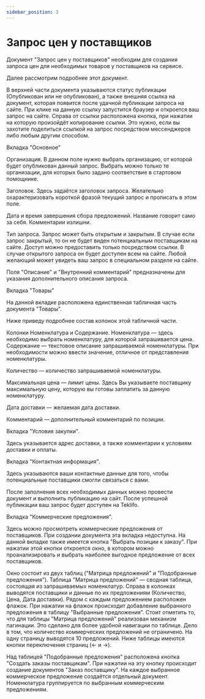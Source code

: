 ```yaml
---
sidebar_position: 3
---
```


# Запрос цен у поставщиков

Документ "Запрос цен у поставщиков" необходим для создания запроса цен для необходимых товаров у поставщиков на сервисе.

Далее рассмотрим подробнее этот документ.

В верхней части документа указываются статус публикации (Опубликован или не опубликован), а также внешняя ссылка на документ, которая появится после удачной публикации запроса на сайте. При клике на данную ссылку запустится браузер и откроется ваш запрос на сайте. Справа от ссылки расположена кнопка, при нажатии на которую произойдёт копирование ссылки. Это нужно, если вы захотите поделиться ссылкой на запрос посредством мессенджеров либо любым другим способом.

Вкладка "Основное"

Организация. В данном поле нужно выбрать организацию, от которой будет опубликован данный запрос. Выбрать можно только те организации, для которых было задано соответствие в стартовом помощнике.

Заголовок. Здесь задаётся заголовок запроса. Желательно охарактеризовать короткой фразой текущий запрос и прописать в этом поле.

Дата и время завершения сбора предложений. Название говорит само за себя. Комментарии излишни.

Тип запроса. Запрос может быть открытым и закрытым. В случае если запрос закрытый, то он не будет виден потенциальным поставщикам на сайте. Доступ можно предоставить только посредством ссылки. В случае открытого запроса он будет доступен всем на сайте. Любой желающий может увидеть ваш запрос в специальном разделе на сайте.

Поля "Описание" и "Внутренний комментарий" предназначены для указания дополнительного описания запроса.

Вкладка "Товары"

На данной вкладке расположена единственная табличная часть документа "Товары".

Ниже приведу подробнее состав колонок этой табличной части.

Колонки Номенклатура и Содержание. Номенклатура — здесь необходимо выбрать номенклатуру, для которой запрашивается цена. Содержание — текстовое описание запрашиваемой номенклатуры. При необходимости можно ввести значение, отличное от представления номенклатуры.

Количество — количество запрашиваемой номенклатуры.

Максимальная цена — лимит цены. Здесь Вы указываете поставщику максимальную цену, которую вы готовы заплатить за данную номенклатуру.

Дата доставки — желаемая дата доставки.

Комментарий — дополнительный комментарий по позиции.

Вкладка "Условия закупки".

Здесь указывается адрес доставки, а также комментарии к условиям доставки и оплаты.

Вкладка "Контактная информация".

Здесь указываются ваши контактные данные для того, чтобы потенциальные поставщики смогли связаться с вами.

После заполнения всех необходимых данных можно провести документ и выполнить публикацию на сайт. После успешной публикации ваш запрос будет доступен на Teklifo.

Вкладка "Коммерческие предложения".

Здесь можно просмотреть коммерческие предложения от поставщиков. При создании документа эта вкладка недоступна. На данной вкладке также имеется кнопка "Выбрать позиции к заказу". При нажатии этой кнопки откроется окно, в котором можно проанализировать и выбрать наиболее выгодное предложение от всех поставщиков.

Окно состоит из двух таблиц ("Матрица предложений" и "Подобранные предложения"). Таблица "Матрица предложений" — сводная таблица, состоящая из запрашиваемых номенклатур. Справа в колонках выводятся поставщики и данные по их предложениям (Количество, Цена, Дата доставки). Рядом с каждым предложением расположен флажок. При нажатии на флажок происходит добавление выбранного предложения в таблицу "Выбранные предложения". Стоит отметить то, что для таблицы "Матрица предложений" реализован механизм пагинации. Это сделано для более удобной навигации по таблице. Дело в том, что количество коммерческих предложений не ограничено. На одну страницу выводятся 10 предложений. Ниже таблицы имеются кнопки переключения страниц (← и →).

Над таблицей "Подобранные предложения" расположена кнопка "Создать заказы поставщикам". При нажатии на эту кнопку происходит создание документов "Заказ поставщику". На каждое выбранное коммерческое предложение создаётся отдельный документ. Номенклатура группируется по выбранным коммерческим предложениям.
